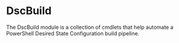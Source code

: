 # DscBuild
The DscBuild module is a collection of cmdlets that help automate a PowerShell Desired State Configuration build pipeline.
